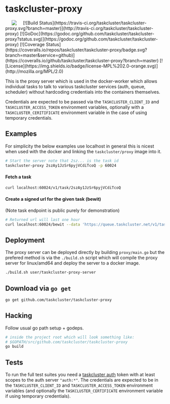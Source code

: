 # taskcluster-proxy
<img hspace="20" align="left" src="https://tools.taskcluster.net/lib/assets/taskcluster-120.png" />
[![Build Status](https://travis-ci.org/taskcluster/taskcluster-proxy.svg?branch=master)](http://travis-ci.org/taskcluster/taskcluster-proxy)
[![GoDoc](https://godoc.org/github.com/taskcluster/taskcluster-proxy?status.svg)](https://godoc.org/github.com/taskcluster/taskcluster-proxy)
[![Coverage Status](https://coveralls.io/repos/taskcluster/taskcluster-proxy/badge.svg?branch=master&service=github)](https://coveralls.io/github/taskcluster/taskcluster-proxy?branch=master)
[![License](https://img.shields.io/badge/license-MPL%202.0-orange.svg)](http://mozilla.org/MPL/2.0)

This is the proxy server which is used in the docker-worker which allows
individual tasks to talk to various taskcluster services (auth, queue,
scheduler) without hardcoding credentials into the containers
themselves.

Credentials are expected to be passed via the `TASKCLUSTER_CLIENT_ID`
and `TASKCLUSTER_ACCESS_TOKEN` environment variables, optionally with
a `TASKCLUSTER_CERITIFICATE` environment variable in the case of using
temporary credentials.


## Examples

For simplicity the below examples use localhost in general this is nicest when
used with the docker and linking the `taskcluster/proxy` image into it.

```sh
# Start the server note that 2sz... is the task id
taskcluster-proxy 2szAy1JzSr6pyjVCdiTcoQ -p 60024
```

#### Fetch a task

```sh
curl localhost:60024/v1/task/2szAy1JzSr6pyjVCdiTcoQ
```

#### Create a signed url for the given task (bewit)

(Note task endpoint is public purely for demonstration)

```sh
# Returned url will last one hour
curl localhost:60024/bewit --data 'https://queue.taskcluster.net/v1/task/2szAy1JzSr6pyjVCdiTcoQ'
```

## Deployment

The proxy server can be deployed directly by building `proxy/main.go`
but the prefered method is via the `./build.sh` script which will
compile the proxy server for linux/amd64 and deploy the server to a
docker image.

```sh
./build.sh user/taskcluster-proxy-server
```

## Download via `go get`

```sh
go get github.com/taskcluster/taskcluster-proxy
```

## Hacking

Follow usual go path setup + godeps.

```sh
# inside the project root which will look something like:
# $GOPATH/src/github.com/taskcluster/taskcluster-proxy
go build
```

## Tests

To run the full test suites you need a [taskcluster auth](http://auth.taskcluster.net/)
token with at least scopes to the auth server `"auth:*"`. The
credentials are expected to be in the `TASKCLUSTER_CLIENT_ID` and
`TASKCLUSTER_ACCESS_TOKEN` environment variables (and optionally
the `TASKCLUSTER_CERTIFICATE` environment variable if using
temporary credentials).
